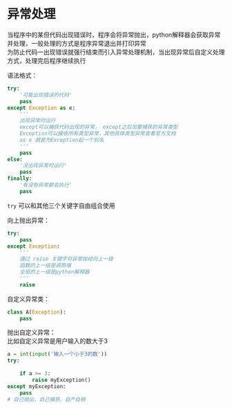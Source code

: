 # 异常处理

当程序中的某但代码出现错误时，程序会将异常抛出，python解释器会获取异常并处理，一般处理的方式是程序异常退出并打印异常  
为防止代码一出现错误就强行结束而引入异常处理机制，当出现异常后自定义处理方式，处理完后程序继续执行

语法格式：  
```python
try:
    '可能出现错误的代码'
    pass
except Exception as e:
    '''
    出现异常时运行
    except可以捕获代码出现的异常， except之后加要捕获的异常类型
    Exception可以接收所有类型异常，其他具体类型异常查看官方文档
    as e 就是为Exception起一个别名
    '''
    pass
else:
    '没出现异常时运行'
    pass
finally:
    '有没有异常都会执行'
    pass
```

`try` 可以和其他三个关键字自由组合使用

向上抛出异常：
```python
try:
    pass
except Exception:
    '''
    通过 raise 关键字将异常抛给向上一级
    函数的上一级是调用端
    全局的上一级是python解释器
    '''
    raise
```

自定义异常类：
```python
class A(Exception):
    pass
```

抛出自定义异常：  
比如自定义异常是用户输入的数大于3
```python
a = int(input('输入一个小于3的数'))
try:
    
    if a >= 3:
        raise myException()
except myException:
    pass
# 自己抛出，自己捕获。自产自销
```

